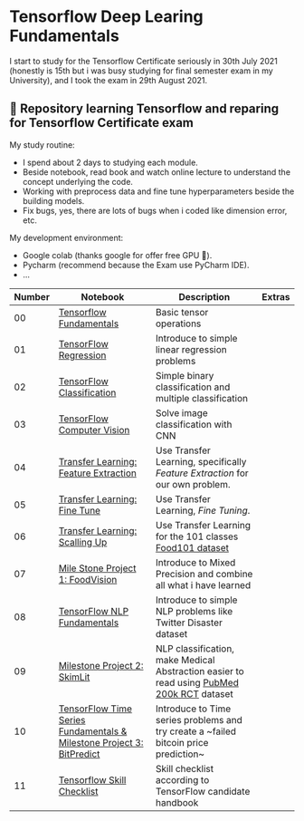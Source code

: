 # Tensorflow Deep Learing Fundamentals
  
  I start to study for the Tensorflow Certificate seriously in 30th July 2021 (honestly is 15th but i was busy studying for final semester exam in my University), and I took the exam in 29th August 2021.
  
## 📝 Repository learning Tensorflow and reparing for Tensorflow Certificate exam

  My study routine:
  * I spend about 2 days to studying each module.
  * Beside notebook, read book and watch online lecture to understand the concept underlying the code.
  * Working with preprocess data and fine tune hyperparameters beside the building models.
  * Fix bugs, yes, there are lots of bugs when i coded like dimension error, etc.


  My development environment:
  * Google colab (thanks google for offer free GPU 🙏).
  * Pycharm (recommend because the Exam use PyCharm IDE).
  * ...


| Number     | Notebook | Description | Extras |
| ----------- | ----------- | ----------- | ----------- |
| 00 | [Tensorflow Fundamentals](https://github.com/BaoLocPham/Tensorflow_Deep_Learning/blob/main/00_tensorflow_fundamentals.ipynb) | Basic tensor operations | |
| 01 | [TensorFlow Regression](https://github.com/BaoLocPham/Tensorflow_Deep_Learning/blob/main/01_neural_network_regression_with_tensorflow.ipynb) | Introduce to simple linear regression problems | |
| 02 | [TensorFlow Classification](https://github.com/BaoLocPham/Tensorflow_Deep_Learning/blob/main/02_neural_network_classification_with_tensorflow.ipynb) | Simple binary classification and multiple classification | |
| 03 | [TensorFlow Computer Vision](https://github.com/BaoLocPham/Tensorflow_Deep_Learning/blob/main/03_introduction_to_computer_vision_with_tensorflow.ipynb) | Solve image classification with CNN | |
| 04 | [Transfer Learning: Feature Extraction](https://github.com/BaoLocPham/Tensorflow_Deep_Learning/blob/main/04_transfer_learning_in_tensorflow_part_1.ipynb) | Use Transfer Learning, specifically *Feature Extraction* for our own problem. | |
| 05 | [Transfer Learning: Fine Tune](https://github.com/BaoLocPham/Tensorflow_Deep_Learning/blob/main/05_transfer_learning_in_tensorflow_part_2_fine_tuning.ipynb) | Use Transfer Learning, *Fine Tuning*. | |
| 06 | [Transfer Learning: Scalling Up](https://github.com/BaoLocPham/Tensorflow_Deep_Learning/blob/main/06_transfer_learning_in_tensorflow_part_3_scaling_up.ipynb) | Use Transfer Learning for the 101 classes [Food101 dataset](https://www.kaggle.com/dansbecker/food-101) | |
| 07 | [Mile Stone Project 1: FoodVision](https://github.com/BaoLocPham/Tensorflow_Deep_Learning/blob/main/07_milestone_project_1_food_vision.ipynb) | Introduce to Mixed Precision and combine all what i have learned | |
| 08 | [TensorFlow NLP Fundamentals](https://github.com/BaoLocPham/Tensorflow_Deep_Learning/blob/main/08_introduction_to_nlp_in_tensorflow.ipynb) | Introduce to simple NLP problems like Twitter Disaster dataset | |
| 09 | [Milestone Project 2: SkimLit](https://github.com/BaoLocPham/Tensorflow_Deep_Learning/blob/main/09_milestone_project_2_skimlit.ipynb) | NLP classification, make Medical Abstraction easier to read using [PubMed 200k RCT](https://arxiv.org/abs/1710.06071) dataset | |
| 10 | [TensorFlow Time Series Fundamentals & Milestone Project 3: BitPredict](https://github.com/BaoLocPham/Tensorflow_Deep_Learning/blob/main/10_time_series_forecasting_with_tensorflow.ipynb) | Introduce to Time series problems and try create a ~failed bitcoin price prediction~ | |
| 11 | [Tensorflow Skill Checklist](https://github.com/BaoLocPham/Tensorflow_Deep_Learning/blob/main/11_tensorflow_exam_skill_checklist.ipynb) | Skill checklist according to TensorFlow candidate handbook | |

